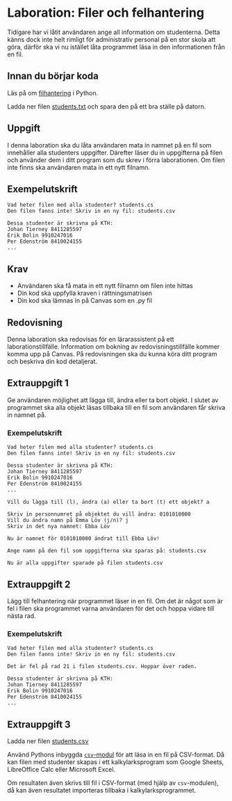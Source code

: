 # Laboration: Filer och felhantering

Tidigare har vi låtit användaren ange all information om studenterna. Detta
känns dock inte helt rimligt för administrativ personal på en stor skola att göra,
därför ska vi nu istället låta programmet läsa in den informationen från en fil. 

## Innan du börjar koda

Läs på om [filhantering][filhantering] i Python.

Ladda ner filen [students.txt](https://github.com/dbosk/intropy/files/9403483/students.txt)
och spara den på ett bra ställe på datorn. 

[filhantering]: https://docs.python.org/3/tutorial/inputoutput.html#reading-and-writing-files

## Uppgift

I denna laboration ska du låta användaren mata in namnet på en fil som 
innehåller alla studenters uppgifter. Därefter läser du in uppgifterna på filen och 
använder dem i ditt program som du skrev i förra laborationen. Om filen inte 
finns ska användaren mata in ett nytt filnamn.

## Exempelutskrift

```
Vad heter filen med alla studenter? students.cs
Den filen fanns inte! Skriv in en ny fil: students.csv

Dessa studenter är skrivna på KTH:
Johan Tierney 8411285597
Erik Bolin 9910247016
Per Edenström 8410024155
...
```

## Krav
* Användaren ska få mata in ett nytt filnamn om filen inte hittas
* Din kod ska uppfylla kraven i rättningsmatrisen
* Din kod ska lämnas in på Canvas som en .py fil

## Redovisning

Denna laboration ska redovisas för en lärarassistent på ett laborationstillfälle. 
Information om bokning av redovisningstillfälle kommer komma upp på Canvas. 
På redovisningen ska du kunna köra ditt program och beskriva din kod detaljerat.

## Extrauppgift 1

Ge användaren möjlighet att lägga till, ändra eller ta bort objekt. 
I slutet av programmet ska alla objekt läsas tillbaka till en fil som 
användaren får skriva in namnet på.

### Exempelutskrift


```
Vad heter filen med alla studenter? students.cs
Den filen fanns inte! Skriv in en ny fil: students.csv

Dessa studenter är skrivna på KTH:
Johan Tierney 8411285597
Erik Bolin 9910247016
Per Edenström 8410024155
...

Vill du lägga till (l), ändra (a) eller ta bort (t) ett objekt? a

Skriv in personnumret på objektet du vill ändra: 0101010000
Vill du ändra namn på Emma Löv (j/n)? j
Skriv in det nya namnet: Ebba Löv

Nu är namnet för 0101010000 ändrat till Ebba Löv!

Ange namn på den fil som uppgifterna ska sparas på: students.csv

Nu är alla uppgifter sparade på filen students.csv
```

## Extrauppgift 2

Lägg till felhantering när programmet läser in en fil. Om det
är något som är fel i filen ska programmet varna användaren för det
och hoppa vidare till nästa rad.

### Exempelutskrift

```
Vad heter filen med alla studenter? students.cs
Den filen fanns inte! Skriv in en ny fil: students.csv

Det är fel på rad 21 i filen students.csv. Hoppar över raden. 

Dessa studenter är skrivna på KTH:
Johan Tierney 8411285597
Erik Bolin 9910247016
Per Edenström 8410024155
...

```

## Extrauppgift 3

Ladda ner filen [students.csv](https://github.com/dbosk/intropy/files/9403241/students.csv)

Använd Pythons inbyggda [`csv`-modul][csv] för att läsa in en fil på 
CSV-format. Då kan filen med studenter skapas i ett kalkylarksprogram som Google 
Sheets, LibreOffice Calc eller Microsoft Excel.

[csv]: https://docs.python.org/3/library/csv.html

Om resultaten även skrivs till fil i CSV-format (med hjälp av `csv`-modulen), 
då kan även resultatet importeras tillbaka i kalkylarksprogrammet.

